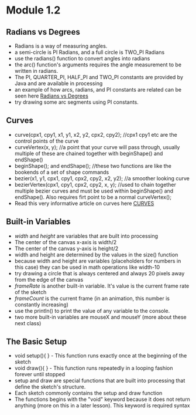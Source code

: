 # Module 1.2
## Radians vs Degrees
* Radians is a way of measuring angles. 
* a semi-circle is PI Radians, and a full circle is TWO_PI Radians
* use the radians() function to convert angles into radians
* the arc() function's arguments requires the angle measurement to be written in radians. 
* The PI, QUARTER_PI, HALF_PI and TWO_PI constants are provided by Java and are available in processing
* an example of how arcs, radians, and PI constants are related can be seen here [Radians vs Degrees](https://openprocessing.org/sketch/1076064)
* try drawing some arc segments using PI constants. 

## Curves
* curve(cpx1, cpy1, x1, y1, x2, y2, cpx2, cpy2);  //cpx1 cpy1 etc are the control points of the curve
* curveVertex(x, y); //a point that your curve will pass through, usually multiple of these are chained together with beginShape() and endShape()
* beginShape(); and endShape(); //these two functions are like the bookends of a set of shape commands
* bezier(x1, y1, cpx1, cpy1, cpx2, cpy2, x2, y2); //a smoother looking curve
* bezierVertex(cpx1, cpy1, cpx2, cpy2, x, y); //used to chain together multiple bezier curves and must be used within beginShape() and endShape(). Also requires firt point to be a normal curveVertex();
* Read this very informative article on curves here [CURVES](https://processing.org/tutorials/curves/)

## Built-in Variables
* *width* and *height* are variables that are built into processing
* The center of the canvas x-axis is width/2
* The center of the canvas y-axis is height/2
* width and height are determined by the values in the size() function
* because width and height are variables (placeholders for numbers in this case) they can be used in math operations like width-10
* try drawing a circle that is always centered and always 20 pixels away from the edge of the canvas
* *frameRate* is another built-in variable. It's value is the current frame rate of the sketch
* *frameCount* is the current frame (in an animation, this number is constantly increasing)
* use the println() to print the value of any variable to the console. 
* two more built-in variables are mouseX and mouseY (more about these next class)

## The Basic Setup
* void setup(){   } - This function runs exactly once at the beginning of the sketch
* void draw(){    } - This function runs repeatedly in a looping fashion forever until stopped
* setup and draw are special functions that are built into processing that define the sketch's structure.
* Each sketch commonly contains the setup and draw function
* The functions begins with the "void" keyword because it does not return anything (more on this in a later lesson). This keyword is required syntax









